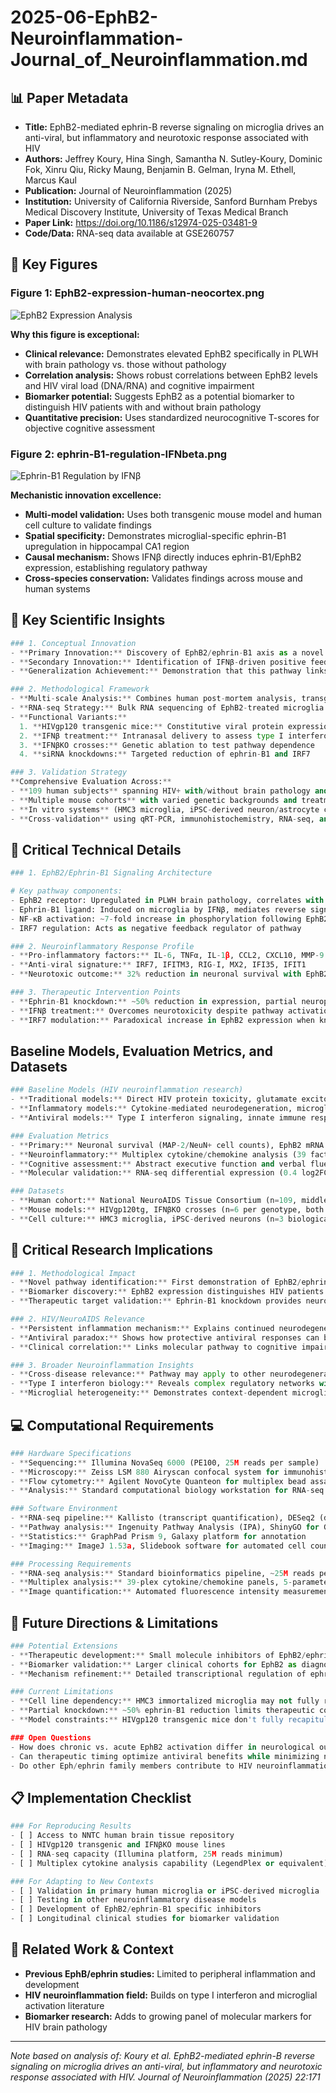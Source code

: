 # 2025-06-EphB2-Neuroinflammation-Journal_of_Neuroinflammation.md

## 📊 Paper Metadata
- **Title:** EphB2-mediated ephrin-B reverse signaling on microglia drives an anti-viral, but inflammatory and neurotoxic response associated with HIV
- **Authors:** Jeffrey Koury, Hina Singh, Samantha N. Sutley-Koury, Dominic Fok, Xinru Qiu, Ricky Maung, Benjamin B. Gelman, Iryna M. Ethell, Marcus Kaul
- **Publication:** Journal of Neuroinflammation (2025)
- **Institution:** University of California Riverside, Sanford Burnham Prebys Medical Discovery Institute, University of Texas Medical Branch
- **Paper Link:** https://doi.org/10.1186/s12974-025-03481-9
- **Code/Data:** RNA-seq data available at GSE260757

## 🎨 Key Figures

### Figure 1: EphB2-expression-human-neocortex.png
![EphB2 Expression Analysis](../../../paper-figures/EphB2-expression-human-neocortex.png)

**Why this figure is exceptional:**
- **Clinical relevance:** Demonstrates elevated EphB2 specifically in PLWH with brain pathology vs. those without pathology
- **Correlation analysis:** Shows robust correlations between EphB2 levels and HIV viral load (DNA/RNA) and cognitive impairment
- **Biomarker potential:** Suggests EphB2 as a potential biomarker to distinguish HIV patients with and without brain pathology
- **Quantitative precision:** Uses standardized neurocognitive T-scores for objective cognitive assessment

### Figure 2: ephrin-B1-regulation-IFNbeta.png
![Ephrin-B1 Regulation by IFNβ](../../../paper-figures/ephrin-B1-regulation-IFNbeta.png)

**Mechanistic innovation excellence:**
- **Multi-model validation:** Uses both transgenic mouse model and human cell culture to validate findings
- **Spatial specificity:** Demonstrates microglial-specific ephrin-B1 upregulation in hippocampal CA1 region
- **Causal mechanism:** Shows IFNβ directly induces ephrin-B1/EphB2 expression, establishing regulatory pathway
- **Cross-species conservation:** Validates findings across mouse and human systems

## 🔄 Key Scientific Insights

```python
### 1. Conceptual Innovation
- **Primary Innovation:** Discovery of EphB2/ephrin-B1 axis as a novel mediator of HIV-associated neuroinflammation
- **Secondary Innovation:** Identification of IFNβ-driven positive feedback loop that perpetuates anti-viral but neurotoxic responses
- **Generalization Achievement:** Demonstration that this pathway links antiviral immunity to neurodegeneration across species

### 2. Methodological Framework
- **Multi-scale Analysis:** Combines human post-mortem analysis, transgenic mouse models, primary cell culture, and iPSC-derived neurons
- **RNA-seq Strategy:** Bulk RNA sequencing of EphB2-treated microglia revealing anti-viral gene signature
- **Functional Variants:**
  1. **HIVgp120 transgenic mice:** Constitutive viral protein expression model
  2. **IFNβ treatment:** Intranasal delivery to assess type I interferon effects  
  3. **IFNβKO crosses:** Genetic ablation to test pathway dependence
  4. **siRNA knockdowns:** Targeted reduction of ephrin-B1 and IRF7

### 3. Validation Strategy
**Comprehensive Evaluation Across:**
- **109 human subjects** spanning HIV+ with/without brain pathology and controls
- **Multiple mouse cohorts** with varied genetic backgrounds and treatments
- **In vitro systems** (HMC3 microglia, iPSC-derived neuron/astrocyte co-cultures)
- **Cross-validation** using qRT-PCR, immunohistochemistry, RNA-seq, and functional assays
```

## 🔬 Critical Technical Details
```python
### 1. EphB2/Ephrin-B1 Signaling Architecture

# Key pathway components:
- EphB2 receptor: Upregulated in PLWH brain pathology, correlates with viral load
- Ephrin-B1 ligand: Induced on microglia by IFNβ, mediates reverse signaling
- NF-κB activation: ~7-fold increase in phosphorylation following EphB2 treatment
- IRF7 regulation: Acts as negative feedback regulator of pathway

### 2. Neuroinflammatory Response Profile
- **Pro-inflammatory factors:** IL-6, TNFα, IL-1β, CCL2, CXCL10, MMP-9
- **Anti-viral signature:** IRF7, IFITM3, RIG-I, MX2, IFI35, IFIT1
- **Neurotoxic outcome:** 32% reduction in neuronal survival with EphB2-conditioned media

### 3. Therapeutic Intervention Points
- **Ephrin-B1 knockdown:** ~50% reduction in expression, partial neuroprotection
- **IFNβ treatment:** Overcomes neurotoxicity despite pathway activation
- **IRF7 modulation:** Paradoxical increase in EphB2 expression when knocked down
```

## Baseline Models, Evaluation Metrics, and Datasets
```python
### Baseline Models (HIV neuroinflammation research)
- **Traditional models:** Direct HIV protein toxicity, glutamate excitotoxicity
- **Inflammatory models:** Cytokine-mediated neurodegeneration, microglial activation
- **Antiviral models:** Type I interferon signaling, innate immune responses

### Evaluation Metrics
- **Primary:** Neuronal survival (MAP-2/NeuN+ cell counts), EphB2 mRNA expression
- **Neuroinflammatory:** Multiplex cytokine/chemokine analysis (39 factors measured)
- **Cognitive assessment:** Abstract executive function and verbal fluency T-scores
- **Molecular validation:** RNA-seq differential expression (0.4 log2FC, p<0.05 cutoffs)

### Datasets
- **Human cohort:** National NeuroAIDS Tissue Consortium (n=109, middle frontal gyrus)
- **Mouse models:** HIVgp120tg, IFNβKO crosses (n=6 per genotype, both sexes)
- **Cell culture:** HMC3 microglia, iPSC-derived neurons (n=3 biological replicates minimum)
```

## 💭 Critical Research Implications
```python
### 1. Methodological Impact
- **Novel pathway identification:** First demonstration of EphB2/ephrin-B1 axis in HIV neuroinflammation
- **Biomarker discovery:** EphB2 expression distinguishes HIV patients with brain pathology
- **Therapeutic target validation:** Ephrin-B1 knockdown provides neuroprotection

### 2. HIV/NeuroAIDS Relevance
- **Persistent inflammation mechanism:** Explains continued neurodegeneration despite viral suppression
- **Antiviral paradox:** Shows how protective antiviral responses can become neurotoxic
- **Clinical correlation:** Links molecular pathway to cognitive impairment scores

### 3. Broader Neuroinflammation Insights
- **Cross-disease relevance:** Pathway may apply to other neurodegenerative diseases with inflammatory components
- **Type I interferon biology:** Reveals complex regulatory networks with both protective and harmful outcomes
- **Microglial heterogeneity:** Demonstrates context-dependent microglial responses to molecular signals
```

## 💻 Computational Requirements
```python
### Hardware Specifications
- **Sequencing:** Illumina NovaSeq 6000 (PE100, 25M reads per sample)
- **Microscopy:** Zeiss LSM 880 Airyscan confocal system for immunohistochemistry
- **Flow cytometry:** Agilent NovoCyte Quanteon for multiplex bead assays
- **Analysis:** Standard computational biology workstation for RNA-seq processing

### Software Environment
- **RNA-seq pipeline:** Kallisto (transcript quantification), DESeq2 (differential expression)
- **Pathway analysis:** Ingenuity Pathway Analysis (IPA), ShinyGO for GO enrichment
- **Statistics:** GraphPad Prism 9, Galaxy platform for annotation
- **Imaging:** ImageJ 1.53a, Slidebook software for automated cell counting

### Processing Requirements
- **RNA-seq analysis:** Standard bioinformatics pipeline, ~25M reads per sample
- **Multiplex analysis:** 39-plex cytokine/chemokine panels, 5-parameter logistic regression
- **Image quantification:** Automated fluorescence intensity measurements and cell counting
```

## 🚀 Future Directions & Limitations
```python
### Potential Extensions
- **Therapeutic development:** Small molecule inhibitors of EphB2/ephrin-B1 interaction
- **Biomarker validation:** Larger clinical cohorts for EphB2 as diagnostic marker
- **Mechanism refinement:** Detailed transcriptional regulation of ephrin-B/EphB by interferons

### Current Limitations
- **Cell line dependency:** HMC3 immortalized microglia may not fully represent primary cells
- **Partial knockdown:** ~50% ephrin-B1 reduction limits therapeutic conclusions
- **Model constraints:** HIVgp120 transgenic mice don't fully recapitulate HIV infection

### Open Questions
- How does chronic vs. acute EphB2 activation differ in neurological outcomes?
- Can therapeutic timing optimize antiviral benefits while minimizing neurotoxicity?
- Do other Eph/ephrin family members contribute to HIV neuroinflammation?
```

## 📋 Implementation Checklist
```python
### For Reproducing Results
- [ ] Access to NNTC human brain tissue repository
- [ ] HIVgp120 transgenic and IFNβKO mouse lines
- [ ] RNA-seq capacity (Illumina platform, 25M reads minimum)
- [ ] Multiplex cytokine analysis capability (LegendPlex or equivalent)

### For Adapting to New Contexts
- [ ] Validation in primary human microglia or iPSC-derived microglia
- [ ] Testing in other neuroinflammatory disease models
- [ ] Development of EphB2/ephrin-B1 specific inhibitors
- [ ] Longitudinal clinical studies for biomarker validation
```

## 🔗 Related Work & Context
- **Previous EphB/ephrin studies:** Limited to peripheral inflammation and development
- **HIV neuroinflammation field:** Builds on type I interferon and microglial activation literature
- **Biomarker research:** Adds to growing panel of molecular markers for HIV brain pathology


---
*Note based on analysis of: Koury et al. EphB2-mediated ephrin-B reverse signaling on microglia drives an anti-viral, but inflammatory and neurotoxic response associated with HIV. Journal of Neuroinflammation (2025) 22:171*
